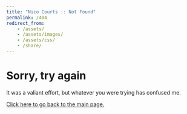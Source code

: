 ```yaml
---
title: "Nico Courts :: Not Found"
permalink: /404
redirect_from:
    - /assets/
    - /assets/images/
    - /assets/css/
    - /share/
---
```


# Sorry, try again
It was a valiant effort, but whatever you were trying has confused me. 

[Click here to go back to the main page.](/)
